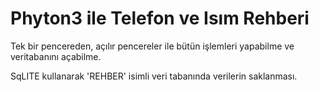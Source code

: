 # Phyton3 ile Telefon ve Isım Rehberi
 Tek bir pencereden, açılır pencereler ile bütün işlemleri yapabilme ve veritabanını açabilme.
 
 SqLITE kullanarak 'REHBER' isimli veri tabanında verilerin saklanması.
